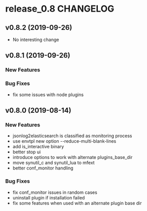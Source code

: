 # release_0.8 CHANGELOG



## v0.8.2 (2019-09-26)

- No interesting change


## v0.8.1 (2019-09-26)

### New Features


### Bug Fixes
- fix some issues with node plugins





## v0.8.0 (2019-08-14)

### New Features
- jsonlog2elasticsearch is classified as monitoring process
- use envtpl new option --reduce-multi-blank-lines
- add is_interactive binary
- better stop ui
- introduce options to work with alternate plugins_base_dir
- move synutil_c and synutil_lua to mfext
- better conf_monitor handling


### Bug Fixes
- fix conf_monitor issues in random cases
- uninstall plugin if installation failed
- fix some features when used with an alternate plugin base dir





